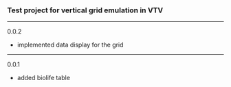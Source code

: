 ### Test project for vertical grid emulation in VTV

--------
0.0.2
- implemented data display for the grid

--------
0.0.1
- added biolife table